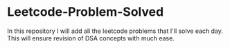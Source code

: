 # Leetcode-Problem-Solved
In this repository I will add all the leetcode problems that I'll solve each day. This will ensure revision of DSA concepts with much ease.
